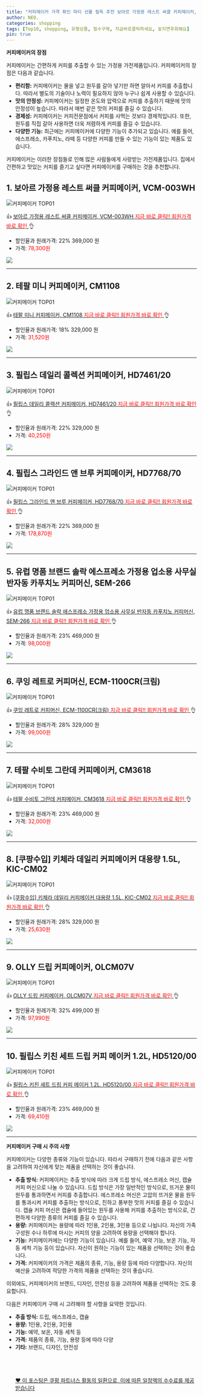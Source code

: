 ```yaml
---
title: "커피메이커 가격 확인 파티 선물 필독 추천 보아르 가정용 레스트 써클 커피메이커, VCM-003WH 비교 장점 구매가이드"
author: NEO.
categories: shopping
tags: [Top10, shopping, 유행상품, 필수구매, 지금바로클릭하세요, 놓치면후회해요]
pin: true
---
```

**커피메이커의 장점**

커피메이커는 간편하게 커피를 추출할 수 있는 가정용 가전제품입니다. 커피메이커의 장점은 다음과 같습니다.

* **편리함:** 커피메이커는 물을 넣고 원두를 갈아 넣기만 하면 알아서 커피를 추출합니다. 따라서 별도의 기술이나 노력이 필요하지 않아 누구나 쉽게 사용할 수 있습니다.
* **맛의 안정성:** 커피메이커는 일정한 온도와 압력으로 커피를 추출하기 때문에 맛의 안정성이 높습니다. 따라서 매번 같은 맛의 커피를 즐길 수 있습니다.
* **경제성:** 커피메이커는 커피전문점에서 커피를 사먹는 것보다 경제적입니다. 또한, 원두를 직접 갈아 사용하면 더욱 저렴하게 커피를 즐길 수 있습니다.
* **다양한 기능:** 최근에는 커피메이커에 다양한 기능이 추가되고 있습니다. 예를 들어, 에스프레소, 카푸치노, 라떼 등 다양한 커피를 만들 수 있는 기능이 있는 제품도 있습니다.

커피메이커는 이러한 장점들로 인해 많은 사람들에게 사랑받는 가전제품입니다. 집에서 간편하고 맛있는 커피를 즐기고 싶다면 커피메이커를 구매하는 것을 추천합니다.

   

## 1. 보아르 가정용 레스트 써클 커피메이커, VCM-003WH

![커피메이커 TOP01](https://thumbnail6.coupangcdn.com/thumbnails/remote/230x230ex/image/retail/images/1213696801026272-a221b9fb-105f-4bf1-ae9c-3e84621c77f7.jpg)


👍 [보아르 가정용 레스트 써클 커피메이커, VCM-003WH <font color=red> 지금 바로 클릭!! 회원가격 바로 확인 </font> ](https://link.coupang.com/re/AFFSDP?lptag=AF3617701&subid=GithubCoopas&pageKey=5871769731&traceid=V0-153&itemId=10275605159&vendorItemId=77557986537) 👌 


- 할인율과 원래가격: 22%  369,000   원
- 가격: <span style='color:red'>78,300원</span>

[![](/discount_price.png)](https://link.coupang.com/re/AFFSDP?lptag=AF3617701&subid=GithubCoopas&pageKey=5871769731&traceid=V0-153&itemId=10275605159&vendorItemId=77557986537)

---


   

## 2. 테팔 미니 커피메이커, CM1108

![커피메이커 TOP01](https://thumbnail7.coupangcdn.com/thumbnails/remote/230x230ex/image/product/image/vendoritem/2019/01/29/3005159898/87fccce8-605f-4ad1-aaee-a1dd3f0e7081.jpg)


👍 [테팔 미니 커피메이커, CM1108 <font color=red> 지금 바로 클릭!! 회원가격 바로 확인 </font> ](https://link.coupang.com/re/AFFSDP?lptag=AF3617701&subid=GithubCoopas&pageKey=14932512&traceid=V0-153&itemId=61489993&vendorItemId=3005159898) 👌 


- 할인율과 원래가격: 18%  329,000   원
- 가격: <span style='color:red'>31,520원</span>

[![](/discount_price.png)](https://link.coupang.com/re/AFFSDP?lptag=AF3617701&subid=GithubCoopas&pageKey=14932512&traceid=V0-153&itemId=61489993&vendorItemId=3005159898)

---


   

## 3. 필립스 데일리 콜렉션 커피메이커, HD7461/20

![커피메이커 TOP01](https://thumbnail7.coupangcdn.com/thumbnails/remote/230x230ex/image/retail/images/2284277568038643-9f95dbd4-2d94-4edc-97a3-2c655ee1ce0a.jpg)


👍 [필립스 데일리 콜렉션 커피메이커, HD7461/20 <font color=red> 지금 바로 클릭!! 회원가격 바로 확인 </font> ](https://link.coupang.com/re/AFFSDP?lptag=AF3617701&subid=GithubCoopas&pageKey=4916941967&traceid=V0-153&itemId=6435225363&vendorItemId=73730302553) 👌 


- 할인율과 원래가격: 22%  329,000   원
- 가격: <span style='color:red'>40,250원</span>

[![](/discount_price.png)](https://link.coupang.com/re/AFFSDP?lptag=AF3617701&subid=GithubCoopas&pageKey=4916941967&traceid=V0-153&itemId=6435225363&vendorItemId=73730302553)

---


   

## 4. 필립스 그라인드 앤 브루 커피메이커, HD7768/70

![커피메이커 TOP01](https://thumbnail7.coupangcdn.com/thumbnails/remote/230x230ex/image/retail/images/1157744137847300-26a57bd5-bc19-42ca-aab5-3b804f5cc954.jpg)


👍 [필립스 그라인드 앤 브루 커피메이커, HD7768/70 <font color=red> 지금 바로 클릭!! 회원가격 바로 확인 </font> ](https://link.coupang.com/re/AFFSDP?lptag=AF3617701&subid=GithubCoopas&pageKey=4916941998&traceid=V0-153&itemId=6435225396&vendorItemId=73730302512) 👌 


- 할인율과 원래가격: 22%  369,000   원
- 가격: <span style='color:red'>178,870원</span>

[![](/discount_price.png)](https://link.coupang.com/re/AFFSDP?lptag=AF3617701&subid=GithubCoopas&pageKey=4916941998&traceid=V0-153&itemId=6435225396&vendorItemId=73730302512)

---


   

## 5. 유럽 명품 브랜드 솔락 에스프레소 가정용 업소용 사무실 반자동 카푸치노 커피머신, SEM-266

![커피메이커 TOP01](https://thumbnail10.coupangcdn.com/thumbnails/remote/230x230ex/image/vendor_inventory/8a9a/ae15635882364b52c58c62b0e5e588c974d5f3e76f503d35b694a4bb656a.jpg)


👍 [유럽 명품 브랜드 솔락 에스프레소 가정용 업소용 사무실 반자동 카푸치노 커피머신, SEM-266 <font color=red> 지금 바로 클릭!! 회원가격 바로 확인 </font> ](https://link.coupang.com/re/AFFSDP?lptag=AF3617701&subid=GithubCoopas&pageKey=7647907026&traceid=V0-153&itemId=20341148774&vendorItemId=87425952587) 👌 


- 할인율과 원래가격: 23%  469,000   원
- 가격: <span style='color:red'>98,000원</span>

[![](/discount_price.png)](https://link.coupang.com/re/AFFSDP?lptag=AF3617701&subid=GithubCoopas&pageKey=7647907026&traceid=V0-153&itemId=20341148774&vendorItemId=87425952587)

---


   

## 6. 쿠잉 레트로 커피머신, ECM-1100CR(크림)

![커피메이커 TOP01](https://thumbnail10.coupangcdn.com/thumbnails/remote/230x230ex/image/retail/images/2023/06/27/10/5/b9c3c870-78ff-45ac-a97f-32e41f5899fd.jpg)


👍 [쿠잉 레트로 커피머신, ECM-1100CR(크림) <font color=red> 지금 바로 클릭!! 회원가격 바로 확인 </font> ](https://link.coupang.com/re/AFFSDP?lptag=AF3617701&subid=GithubCoopas&pageKey=7427053404&traceid=V0-153&itemId=19281224930&vendorItemId=86396210649) 👌 


- 할인율과 원래가격: 28%  329,000   원
- 가격: <span style='color:red'>99,000원</span>

[![](/discount_price.png)](https://link.coupang.com/re/AFFSDP?lptag=AF3617701&subid=GithubCoopas&pageKey=7427053404&traceid=V0-153&itemId=19281224930&vendorItemId=86396210649)

---


   

## 7. 테팔 수비토 그란데 커피메이커, CM3618

![커피메이커 TOP01](https://thumbnail10.coupangcdn.com/thumbnails/remote/230x230ex/image/product/image/vendoritem/2019/02/28/3009675668/42d5a35f-c10c-4229-b872-8cbea5a45ca3.jpg)


👍 [테팔 수비토 그란데 커피메이커, CM3618 <font color=red> 지금 바로 클릭!! 회원가격 바로 확인 </font> ](https://link.coupang.com/re/AFFSDP?lptag=AF3617701&subid=GithubCoopas&pageKey=1657160&traceid=V0-153&itemId=7212877&vendorItemId=3009675668) 👌 


- 할인율과 원래가격: 23%  469,000   원
- 가격: <span style='color:red'>32,000원</span>

[![](/discount_price.png)](https://link.coupang.com/re/AFFSDP?lptag=AF3617701&subid=GithubCoopas&pageKey=1657160&traceid=V0-153&itemId=7212877&vendorItemId=3009675668)

---


   

## 8. [쿠팡수입] 키체라 데일리 커피메이커 대용량 1.5L, KIC-CM02

![커피메이커 TOP01](https://thumbnail10.coupangcdn.com/thumbnails/remote/230x230ex/image/retail/images/2367829902950280-d434acef-5b6b-4634-a09e-af4088534ac6.jpg)


👍 [[쿠팡수입] 키체라 데일리 커피메이커 대용량 1.5L, KIC-CM02 <font color=red> 지금 바로 클릭!! 회원가격 바로 확인 </font> ](https://link.coupang.com/re/AFFSDP?lptag=AF3617701&subid=GithubCoopas&pageKey=6918629752&traceid=V0-153&itemId=16699687193&vendorItemId=83882254199) 👌 


- 할인율과 원래가격: 28%  329,000   원
- 가격: <span style='color:red'>25,630원</span>

[![](/discount_price.png)](https://link.coupang.com/re/AFFSDP?lptag=AF3617701&subid=GithubCoopas&pageKey=6918629752&traceid=V0-153&itemId=16699687193&vendorItemId=83882254199)

---


   

## 9. OLLY 드립 커피메이커, OLCM07V

![커피메이커 TOP01](https://thumbnail7.coupangcdn.com/thumbnails/remote/230x230ex/image/retail/images/2021/05/08/12/5/c0aeed47-5b20-43ae-8926-0c97bb5ed81a.jpg)


👍 [OLLY 드립 커피메이커, OLCM07V <font color=red> 지금 바로 클릭!! 회원가격 바로 확인 </font> ](https://link.coupang.com/re/AFFSDP?lptag=AF3617701&subid=GithubCoopas&pageKey=5475756453&traceid=V0-153&itemId=8429309649&vendorItemId=75716925342) 👌 


- 할인율과 원래가격: 32%  499,000   원
- 가격: <span style='color:red'>97,990원</span>

[![](/discount_price.png)](https://link.coupang.com/re/AFFSDP?lptag=AF3617701&subid=GithubCoopas&pageKey=5475756453&traceid=V0-153&itemId=8429309649&vendorItemId=75716925342)

---


   

## 10. 필립스 키친 세트 드립 커피 메이커 1.2L, HD5120/00

![커피메이커 TOP01](https://thumbnail8.coupangcdn.com/thumbnails/remote/230x230ex/image/rs_quotation_api/ynomfxny/7130b5d3abcd4c22a0d07b4b1baf9b20.jpg)


👍 [필립스 키친 세트 드립 커피 메이커 1.2L, HD5120/00 <font color=red> 지금 바로 클릭!! 회원가격 바로 확인 </font> ](https://link.coupang.com/re/AFFSDP?lptag=AF3617701&subid=GithubCoopas&pageKey=6393452695&traceid=V0-153&itemId=13639980636&vendorItemId=80892683227) 👌 


- 할인율과 원래가격: 23%  469,000   원
- 가격: <span style='color:red'>69,410원</span>

[![](/discount_price.png)](https://link.coupang.com/re/AFFSDP?lptag=AF3617701&subid=GithubCoopas&pageKey=6393452695&traceid=V0-153&itemId=13639980636&vendorItemId=80892683227)

---
**커피메이커 구매 시 주의 사항**

커피메이커는 다양한 종류와 기능이 있습니다. 따라서 구매하기 전에 다음과 같은 사항을 고려하여 자신에게 맞는 제품을 선택하는 것이 좋습니다.

* **추출 방식:** 커피메이커는 추출 방식에 따라 크게 드립 방식, 에스프레소 머신, 캡슐 커피 머신으로 나눌 수 있습니다. 드립 방식은 가장 일반적인 방식으로, 뜨거운 물이 원두를 통과하면서 커피를 추출합니다. 에스프레소 머신은 고압의 뜨거운 물을 원두를 통과시켜 커피를 추출하는 방식으로, 진하고 풍부한 맛의 커피를 즐길 수 있습니다. 캡슐 커피 머신은 캡슐에 들어있는 원두를 사용해 커피를 추출하는 방식으로, 간편하게 다양한 종류의 커피를 즐길 수 있습니다.
* **용량:** 커피메이커는 용량에 따라 1인용, 2인용, 3인용 등으로 나뉩니다. 자신의 가족 구성원 수나 하루에 마시는 커피의 양을 고려하여 용량을 선택해야 합니다.
* **기능:** 커피메이커에는 다양한 기능이 있습니다. 예를 들어, 예약 기능, 보온 기능, 자동 세척 기능 등이 있습니다. 자신이 원하는 기능이 있는 제품을 선택하는 것이 좋습니다.
* **가격:** 커피메이커의 가격은 제품의 종류, 기능, 용량 등에 따라 다양합니다. 자신의 예산을 고려하여 적당한 가격의 제품을 선택하는 것이 좋습니다.

이외에도, 커피메이커의 브랜드, 디자인, 안전성 등을 고려하여 제품을 선택하는 것도 중요합니다.

다음은 커피메이커 구매 시 고려해야 할 사항을 요약한 것입니다.

* **추출 방식:** 드립, 에스프레소, 캡슐
* **용량:** 1인용, 2인용, 3인용
* **기능:** 예약, 보온, 자동 세척 등
* **가격:** 제품의 종류, 기능, 용량 등에 따라 다양
* **기타:** 브랜드, 디자인, 안전성<br><br><br><br><br> [ ❤  이 포스팅은 쿠팡 파트너스 활동의 일환으로, 이에 따른 일정액의 수수료를 제공받습니다](https://link.coupang.com/a/bcEFyh)